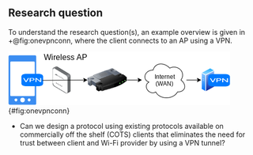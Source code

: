 ## Research question

To understand the research question(s),
an example overview is given in
+@fig:onevpnconn,
where the client connects to an AP
using a VPN.

<!--
TODO this should be located somewhere else TODO
The VPN may be a VPN provider or its own home router with VPN server and modified AP.
This allows APs to whitelist VPN endpoints and creates an incentive to create an AP.
The AP provider gets a VPN endpoint,
allowing him to connect to foreign APs and increasing his privacy
on all networks through the VPN.
-->

![Client connects to VPN endpoint via foreign AP](img/vpn_connection.png){#fig:onevpnconn}


<!--
https://www.scribbr.com/methodology/qualitative-quantitative-research/
https://www.scribbr.com/research-process/research-questions/

TL;DR a research question should never be able to be answered with yes or no!
-->


- Can we design a protocol
using existing protocols available on commercially off the shelf (COTS) clients
that eliminates the need for trust between client and Wi-Fi provider by
using a VPN tunnel?
